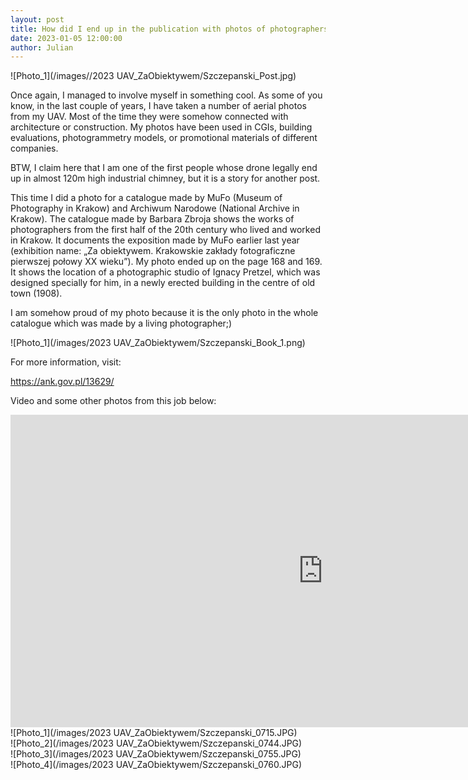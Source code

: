 ```yaml
---
layout: post  
title: How did I end up in the publication with photos of photographers from the first half of the 20th century?
date: 2023-01-05 12:00:00
author: Julian
---
```

![Photo_1](/images//2023 UAV_ZaObiektywem/Szczepanski_Post.jpg)

<!--excerpt-->


Once again, I managed to involve myself in something cool. As some of you know, in the last couple of years, I have taken a number of aerial photos from my UAV. Most of the time they were somehow connected with architecture or construction. My photos have been used in CGIs, building evaluations, photogrammetry models, or promotional materials of different companies.  
  
BTW, I claim here that I am one of the first people whose drone legally end up in almost 120m high industrial chimney, but it is a story for another post.  
  
This time I did a photo for a catalogue made by MuFo (Museum of Photography in Krakow) and Archiwum Narodowe (National Archive in Krakow). The catalogue made by Barbara Zbroja shows the works of photographers from the first half of the 20th century who lived and worked in Krakow. It documents the exposition made by MuFo earlier last year (exhibition name: „Za obiektywem. Krakowskie zakłady fotograficzne pierwszej połowy XX wieku”). My photo ended up on the page 168 and 169. It shows the location of a photographic studio of Ignacy Pretzel, which was designed specially for him, in a newly erected building in the centre of old town (1908).  

I am somehow proud of my photo because it is the only photo in the whole catalogue which was made by a living photographer;) 

![Photo_1](/images/2023 UAV_ZaObiektywem/Szczepanski_Book_1.png)
<br>

For more information, visit:

<https://ank.gov.pl/13629/>  

Video and some other photos from this job below:


<iframe width="1000" height="500" src="https://www.youtube.com/embed/i9cHwtJcMdU" title="YouTube video player" frameborder="0" allow="accelerometer; autoplay; clipboard-write; encrypted-media; gyroscope; picture-in-picture; web-share" allowfullscreen></iframe>


<br>  
![Photo_1](/images/2023 UAV_ZaObiektywem/Szczepanski_0715.JPG)  
<br>
![Photo_2](/images/2023 UAV_ZaObiektywem/Szczepanski_0744.JPG)    
<br>
![Photo_3](/images/2023 UAV_ZaObiektywem/Szczepanski_0755.JPG)  
<br>
![Photo_4](/images/2023 UAV_ZaObiektywem/Szczepanski_0760.JPG)  

